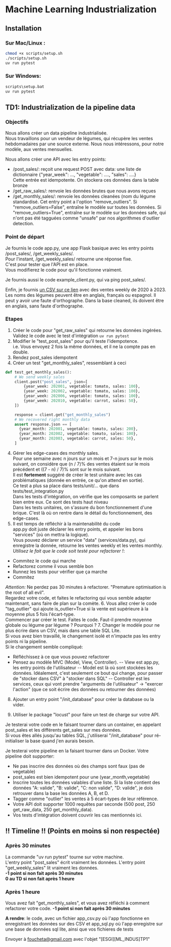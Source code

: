 # Machine Learning Industrialization

## Installation

### Sur Mac/Linux :
```bash
chmod +x scripts/setup.sh
./scripts/setup.sh
uv run pytest
```

### Sur Windows:
```bash
scripts\setup.bat
uv run pytest
```

## TD1: Industrialization de la pipeline data


### Objectifs

Nous allons créer un data pipeline industrialisée. <br/>
Nous travaillons pour un vendeur de légumes, qui récupère les ventes hebdomadaires par une source externe. Nous nous intéressons, pour notre modèle, aux ventes mensuelles.

Nous allons créer une API avec les entry points:
- /post_sales/: reçoit une request POST avec data: une liste de dictionnaire {"year_week": ..., "vegetable": ...., "sales": ....} <br/>
Cette entrée est idempotente. On stockera ces données dans la table bronze
- /get_raw_sales/: renvoie les données brutes que nous avons reçues
- /get_monthly_sales/: renvoie les données cleanées (nom du légume standardisé. Cet entry point a l'option "remove_outliers". Si "remove_outliers=False", entraîne le modèle sur toutes les données. Si "remove_outliers=True", entraîne sur le modèle sur les données safe, qui n'ont pas été tagguées comme "unsafe" par nos algorithmes d'outlier detection.

### Point de départ

Je fournis le code app.py, une app Flask basique avec les entry points /post_sales/, /get_weekly_sales/. <br/>
Pour l'instant, /get_weekly_sales/ retourne une réponse fixe. <br/>
C'est pour tester que l'API est en place.<br/>
Vous modifierez le code pour qu'il fonctionne vraiment.

Je fournis aussi le code example_client.py, qui va ping post_sales/.

Enfin, je fournis [un CSV sur ce lien](https://drive.google.com/file/d/1WJPZQEijYsfTga6il8Ls3pgjdsGhCrq0/view?usp=sharing) avec des ventes weekly de 2020 à 2023. Les noms des légumes peuvent être en anglais, français ou espagnol. Il peut y avoir une faute d'orthographe. Dans la base cleaned, ils doivent être en anglais, sans faute d'orthographe.

### Etapes 

1. Créer le code pour "get_raw_sales" qui retourne les données ingérées. Validez le code avec le test d'intégration ```uv run pytest```
2. Modifier le "test_post_sales" pour qu'il teste l'idempotence. <br/>
i.e. Vous envoyez 2 fois la même données, et il ne la compte pas en double.
3. Rendez post_sales idempotent
4. Créer un test "get_monthly_sales", ressemblant à ceci
```python
def test_get_monthly_sales():
    # We send weekly sales
    client.post("post_sales", json=[
        {year_week: 202001, vegetable: tomato, sales: 100},
        {year_week: 202002, vegetable: tomato, sales: 100},
        {year_week: 202006, vegetable: tomato, sales: 100},
        {year_week: 202010, vegetable: carrot, sales: 50},
    ])

    response = client.get("get_monthly_sales")
    # We recovered right monthly data
    assert response.json == [
      {year_month: 202001, vegetable: tomato, sales: 200},
      {year_month: 202002, vegetable: tomato, sales: 100},
      {year_month: 202003, vegetable: carrot, sales: 50},
    ]
```

4. Gérer les edge-cases des monthly sales. <br/>
Pour une semaine avec n jours sur un mois et 7-n jours sur le mois suivant, on considère que (n / 7)% des ventes étaient sur le mois précédent et ((7 - n) / 7)% sont sur le mois suivant.<br/>
Il est **fortement** suggéré de créer le test unitaire avec les cas problématiques (donnée en entrée, ce qu'on attend en sortie). <br/>
Ce test a plus sa place dans tests/unit/... que dans tests/test_integration.py<br/>
Dans les tests d'intégration, on vérifie que les composants se parlent bien entre eux. Ce sont des tests haut niveau<br/>
Dans les tests unitaires, on s'assure du bon fonctionnement d'une brique. C'est là où on rentre dans le détail du fonctionnement, des edge-cases.
5. Il est temps de réfléchir à la maintenabilité du code<br/>
app.py doit juste déclarer les entry points, et appeler les bons "services" (où on mettra la logique). <br/>
Vous pouvez déclarer un service "data" (services/data.py), qui enregistre la donnée, retourne les ventes weekly et les ventes monthly. <br/>
*Utilisez le fait que le code soit testé pour refactorer !*:
- Commitez le code qui marche
- Refactorez comme il vous semble bon
- Runnez les tests pour vérifier que ça marche
- Commitez

*Attention:* Ne perdez pas 30 minutes à refactorer. "Premature optimisation is the root of all evil".<br/>
Regardez votre code, et faites le refactoring qui vous semble adapter maintenant, sans faire de plan sur la comète.
6. Vous allez créer le code "tag_outlier" qui ajoute is_outlier=True si la vente est supérieure à la moyenne plus 5 fois l'écart-type. <br/>
Commencer par créer le test.
Faites le code.
Faut-il prendre moyenne globale ou légume par légume ? Pourquoi ?
7. Changer le modèle pour ne plus écrire dans un CSV, mais dans une table SQL Lite.<br/>
Si vous avez bien travaillé, le changement isolé et n'impacte pas les entry points ni la pipeline.<br/>
Si le changement semble compliqué:
- Réfléchissez à ce que vous pouvez refactorer
- Pensez au modèle MVC (Model, View, Controller).
-- View est app.py, les entry points de l'utilisateur
-- Model est là où sont stockées les données. Idéalement, c'est seulement ce bout qui change, pour passer de "stocker dans CSV" à "stocker dans SQL"
-- Controller est les services, ceux qui vont prendre "arguments de l'utilisateur" -> "exercer l'action" (que ce soit écrire des données ou retourner des données)

8. Ajouter un entry point "/init_database" pour créer la database ou la vider. <br/>

9. Utiliser le package "locust" pour faire un test de charge sur votre API.

Je testerai votre code en le faisant tourner dans un container, en appelant post_sales et les différents get_sales sur mes données. <br/>
Si vous êtes allés jusqu'au tables SQL, j'utiliserai "/init_database" pour ré-initialiser la base quand j'en aurais besoin.

Je testerai votre pipeline en la faisant tourner dans un Docker. Votre pipeline doit supporter:
- Ne pas inscrire des données où des champs sont faux (pas de vegetable)
- post_sales est bien idempotent pour une (year_month,vegetable)
- Inscrire toutes les données valables d'une liste. Si la liste contient des données "A: valide", "B: valide", "C: non valide", "D: valide", je dois retrouver dans la base les données A, B, et D.
- Tagger comme "outlier" les ventes à 5 écart-types de leur référence.
- Votre API doit supporter 1000 requêtes par seconde (500 post, 250 get_raw_data, 250 get_monthly_data).
- Vos tests d'intégration doivent couvrir les cas mentionnés ici.

## !! Timeline !! (**Points en moins si non respectée**)

### Après 30 minutes

La commande "uv run pytest" tourne sur votre machine. <br/>
L'entry point "post_sales" écrit vraiment les données.
L'entry point "get_weekly_sales" lit vraiment les données.<br/>
**-1 point si non fait après 30 minutes**<br/>
**0 au TD si non fait après 1 heure**

### Après 1 heure

Vous avez fait "get_monthly_sales", et vous avez réfléchi à comment refactorer votre code.
**-1 point si non fait après 30 minutes**

**A rendre**: le code, avec un fichier app_csv.py où l'app fonctionne en enregistrant les données sur des CSV et app_sql.py où l'app enregistre sur une base de données sql lite, ainsi que vos fichieres de tests<br/>

Envoyer à foucheta@gmail.com avec l'objet "[ESGI][ML_INDUS]TP1"

